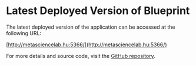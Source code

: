 # Latest Deployed Version of Blueprint

The latest deployed version of the application can be accessed at the following URL:

[http://metasciencelab.hu:5366/](http://metasciencelab.hu:5366/)

For more details and source code, visit the [GitHub repository](https://github.com/mjaquiery/lab-manual).
